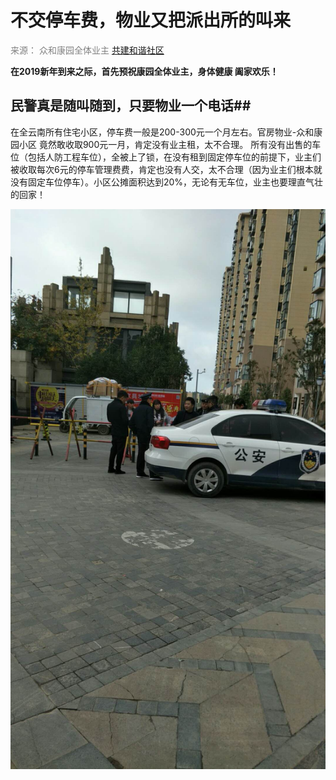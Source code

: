 # 不交停车费，物业又把派出所的叫来  #  

<font color=gray >来源： 众和康园全体业主</font>    [ 共建和谐社区](http://www.mps.gov.cn/)  

  **在2019新年到来之际，首先预祝康园全体业主，身体健康 阖家欢乐！**

## 民警真是随叫随到，只要物业一个电话##
在全云南所有住宅小区，停车费一般是200-300元一个月左右。官房物业-众和康园小区
竟然敢收取900元一月，肯定没有业主租，太不合理。 所有没有出售的车位（包括人防工程车位），全被上了锁，在没有租到固定停车位的前提下，业主们被收取每次6元的停车管理费费，肯定也没有人交，太不合理（因为业主们根本就没有固定车位停车）。小区公摊面积达到20%，无论有无车位，业主也要理直气壮的回家！

![](https://github.com/rainfly234/web/blob/master/police.jpg?raw=true)